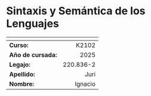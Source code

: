 # Sintaxis y Semántica de los Lenguajes

| <!-- -->           | <!-- -->   | 
|--------------------|-----------:|
| **Curso:**         |      K2102 |
| **Año de cursada:**|       2025 |
| **Legajo:**        |  220.836-2 |
| **Apellido:**      |      Juri |
| **Nombre:**        |    Ignacio |
